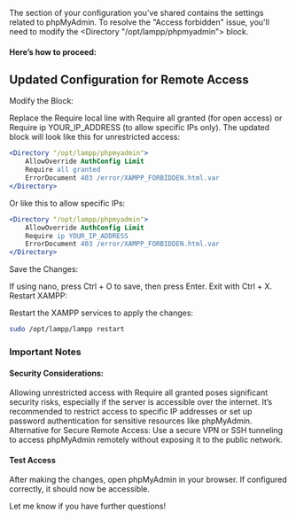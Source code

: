 The section of your configuration you’ve shared contains the settings related to phpMyAdmin. To resolve the "Access forbidden" issue, you'll need to modify the <Directory "/opt/lampp/phpmyadmin"> block.

#### Here’s how to proceed:

## Updated Configuration for Remote Access
Modify the <Directory> Block:

Replace the Require local line with Require all granted (for open access) or Require ip YOUR_IP_ADDRESS (to allow specific IPs only).
The updated block will look like this for unrestricted access:

```apache
<Directory "/opt/lampp/phpmyadmin">
    AllowOverride AuthConfig Limit
    Require all granted
    ErrorDocument 403 /error/XAMPP_FORBIDDEN.html.var
</Directory>
```

Or like this to allow specific IPs:
```apache
<Directory "/opt/lampp/phpmyadmin">
    AllowOverride AuthConfig Limit
    Require ip YOUR_IP_ADDRESS
    ErrorDocument 403 /error/XAMPP_FORBIDDEN.html.var
</Directory>
```

Save the Changes:

If using nano, press Ctrl + O to save, then press Enter. Exit with Ctrl + X.
Restart XAMPP:

Restart the XAMPP services to apply the changes:
```bash
sudo /opt/lampp/lampp restart
```
### Important Notes
#### Security Considerations:
Allowing unrestricted access with Require all granted poses significant security risks, especially if the server is accessible over the internet.
It’s recommended to restrict access to specific IP addresses or set up password authentication for sensitive resources like phpMyAdmin.
Alternative for Secure Remote Access:
Use a secure VPN or SSH tunneling to access phpMyAdmin remotely without exposing it to the public network.

#### Test Access
After making the changes, open phpMyAdmin in your browser. If configured correctly, it should now be accessible.

Let me know if you have further questions!
